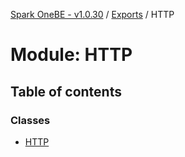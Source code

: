 [Spark OneBE - v1.0.30](../README.md) / [Exports](../modules.md) / HTTP

# Module: HTTP

## Table of contents

### Classes

- [HTTP](../classes/HTTP.HTTP-1.md)
